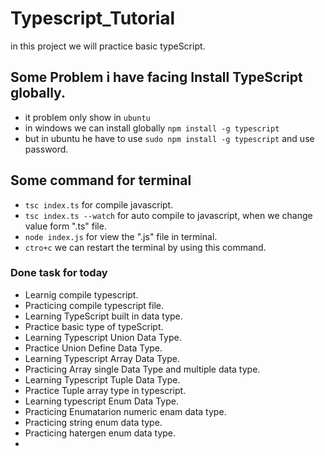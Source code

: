 # Typescript_Tutorial

in this project we will practice basic typeScript.

## Some Problem i have facing Install TypeScript globally.
- it problem only show in `ubuntu`
- in windows we can install globally `npm install -g typescript`
- but in ubuntu he have to use `sudo npm install -g typescript` and use password.

## Some command for terminal
- `tsc index.ts` for compile javascript.
- `tsc index.ts --watch` for auto compile to javascript, when we change value form ".ts" file. 
-  `node index.js` for view the ".js" file in terminal.
- `ctro+c` we can restart the terminal by using this command.


### Done task for today

- Learnig compile typescript.
- Practicing compile typescript file.
- Learning TypeScript built in data type.
- Practice basic type of typeScript.
- Learning Typescript Union Data Type.
- Practice Union Define Data Type.
- Learning Typescript Array Data Type.
- Practicing Array single Data Type and multiple data type.
- Learning Typescript Tuple Data Type.
- Practice Tuple array type in typescript.
- Learning typescript Enum Data Type.
- Practicing Enumatarion numeric enam data type.
- Practicing string enum data type.
- Practicing hatergen enum data type.
- 